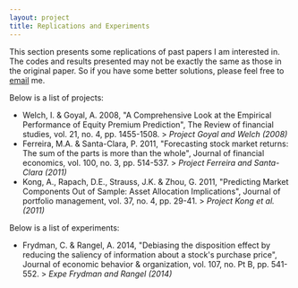 ```yaml
---
layout: project
title: Replications and Experiments
---
```


This section presents some replications of past papers I am interested in. The codes and results presented may not be exactly the same as those in the original paper. So if you have some better solutions, please feel free to [email](mailto:hongyi.xu.anu@qq.com) me.

Below is a list of projects:
- Welch, I. & Goyal, A. 2008, "A Comprehensive Look at the Empirical Performance of Equity Premium Prediction", The Review of financial studies, vol. 21, no. 4, pp. 1455-1508. > _Project Goyal and Welch (2008)_
- Ferreira, M.A. & Santa-Clara, P. 2011, "Forecasting stock market returns: The sum of the parts is more than the whole", Journal of financial economics, vol. 100, no. 3, pp. 514-537. > _Project Ferreira and Santa-Clara (2011)_
- Kong, A., Rapach, D.E., Strauss, J.K. & Zhou, G. 2011, "Predicting Market Components Out of Sample: Asset Allocation Implications", Journal of portfolio management, vol. 37, no. 4, pp. 29-41. > _Project Kong et al. (2011)_

Below is a list of experiments:
- Frydman, C. & Rangel, A. 2014, "Debiasing the disposition effect by reducing the saliency of information about a stock's purchase price", Journal of economic behavior & organization, vol. 107, no. Pt B, pp. 541-552. > _Expe Frydman and Rangel (2014)_
